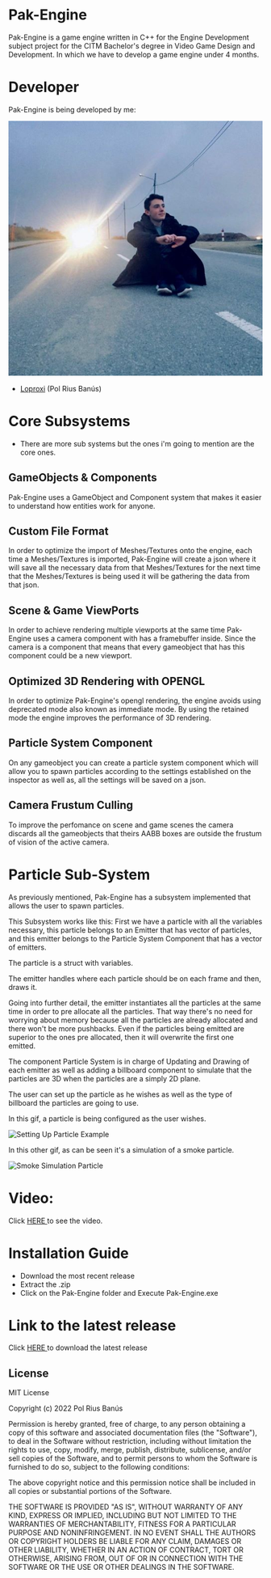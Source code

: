 # Pak-Engine

Pak-Engine is a game engine written in C++ for the Engine Development subject project for the CITM Bachelor's degree in Video Game Design and Development. In which we have to develop a game engine under 4 months.

# Developer

Pak-Engine is being developed by me:

![photoDeveloper](https://raw.githubusercontent.com/Loproxi/Pak-Engine/gh-pages/photo.jpg)


* [Loproxi](https://github.com/Loproxi) (Pol Rius Banús)


# Core Subsystems

* There are more sub systems but the ones i'm going to mention are the core ones.

## GameObjects & Components

Pak-Engine uses a GameObject and Component system that makes it easier to understand how entities work for anyone.

## Custom File Format

In order to optimize the import of Meshes/Textures onto the engine, each time a Meshes/Textures is imported, Pak-Engine will create a json where it will save all the necessary data from that Meshes/Textures for the next time that the Meshes/Textures is being used it will be gathering the data from that json.

## Scene & Game ViewPorts

In order to achieve rendering multiple viewports at the same time Pak-Engine uses a camera component with has a framebuffer inside. Since the camera is a component that means that every gameobject that has this component could be a new viewport.

## Optimized 3D Rendering with OPENGL

In order to optimize Pak-Engine's opengl rendering, the engine avoids using deprecated mode also known as immediate mode. By using the retained mode the engine improves the performance of 3D rendering.

## Particle System Component

On any gameobject you can create a particle system component which will allow you to spawn particles according to the settings established on the inspector as well as, all the settings will be saved on a json.

## Camera Frustum Culling

To improve the perfomance on scene and game scenes the camera discards all the gameobjects that theirs AABB boxes are outside the frustum of vision of the active camera.

# Particle Sub-System 

As previously mentioned, Pak-Engine has a subsystem implemented that allows the user to spawn particles. 

This Subsystem works like this:
First we have a particle with all the variables necessary, this particle belongs to an Emitter that has vector of particles, and this emitter belongs to the Particle System Component that has a vector of emitters.

The particle is a struct with variables.

The emitter handles where each particle should be on each frame and then, draws it.

Going into further detail, the emitter instantiates all the particles at the same time in order to pre allocate all the particles. 
That way there's no need for worrying about memory because all the particles are already allocated and there won't be more pushbacks. Even if the particles being emitted are superior to the ones pre allocated, then it will overwrite the first one emitted.

The component Particle System is in charge of Updating and Drawing of each emitter as well as adding a billboard component to simulate that the particles are 3D when the particles are a simply 2D plane.

The user can set up the particle as he wishes as well as the type of billboard the particles are going to use.

In this gif, a particle is being configured as the user wishes.

![Setting Up Particle Example](https://raw.githubusercontent.com/Loproxi/Pak-Engine/gh-pages/SettingUpParticle.gif) 

In this other gif, as can be seen it's a simulation of a smoke particle. 

![Smoke Simulation Particle](https://raw.githubusercontent.com/Loproxi/Pak-Engine/gh-pages/SimulationSmoke.gif)

# Video:

Click [HERE ](https://youtu.be/AsJkyTkxMJw) to see the video.

# Installation Guide

* Download the most recent release
* Extract the .zip
* Click on the Pak-Engine folder and Execute Pak-Engine.exe

# Link to the latest release

Click [HERE ](https://github.com/Loproxi/Pak-Engine/releases) to download the latest release

## License

MIT License

Copyright (c) 2022 Pol Rius Banús

Permission is hereby granted, free of charge, to any person obtaining a copy of this software and associated documentation files (the "Software"), to deal in the Software without restriction, including without limitation the rights to use, copy, modify, merge, publish, distribute, sublicense, and/or sell copies of the Software, and to permit persons to whom the Software is furnished to do so, subject to the following conditions:

The above copyright notice and this permission notice shall be included in all copies or substantial portions of the Software.

THE SOFTWARE IS PROVIDED "AS IS", WITHOUT WARRANTY OF ANY KIND, EXPRESS OR IMPLIED, INCLUDING BUT NOT LIMITED TO THE WARRANTIES OF MERCHANTABILITY, FITNESS FOR A PARTICULAR PURPOSE AND NONINFRINGEMENT. IN NO EVENT SHALL THE AUTHORS OR COPYRIGHT HOLDERS BE LIABLE FOR ANY CLAIM, DAMAGES OR OTHER LIABILITY, WHETHER IN AN ACTION OF CONTRACT, TORT OR OTHERWISE, ARISING FROM, OUT OF OR IN CONNECTION WITH THE SOFTWARE OR THE USE OR OTHER DEALINGS IN THE SOFTWARE.
